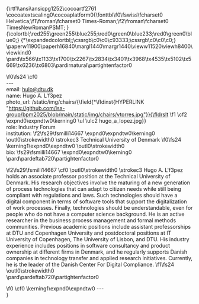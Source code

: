 {\rtf1\ansi\ansicpg1252\cocoartf2761
\cocoatextscaling0\cocoaplatform0{\fonttbl\f0\fswiss\fcharset0 Helvetica;\f1\froman\fcharset0 Times-Roman;\f2\froman\fcharset0 TimesNewRomanPSMT;
}
{\colortbl;\red255\green255\blue255;\red0\green0\blue233;\red0\green0\blue0;}
{\*\expandedcolortbl;;\cssrgb\c0\c0\c93333;\cssrgb\c0\c0\c0;}
\paperw11900\paperh16840\margl1440\margr1440\vieww11520\viewh8400\viewkind0
\pard\tx566\tx1133\tx1700\tx2267\tx2834\tx3401\tx3968\tx4535\tx5102\tx5669\tx6236\tx6803\pardirnatural\partightenfactor0

\f0\fs24 \cf0 \
---\
email: hulo@dtu.dk\
name: Hugo A. L\'f3pez \
photo_url: /static/img/chairs/{\field{\*\fldinst{HYPERLINK "https://github.com/isa-group/bpm2025/blob/main/static/img/chairs/vtorres.jpg"}}{\fldrslt 
\f1 \cf2 \expnd0\expndtw0\kerning0
\ul \ulc2 hugo_a_lopez.jpg}}\
role: Industry Forum\
institution: 
\f2\fs29\fsmilli14667 \expnd0\expndtw0\kerning0
\outl0\strokewidth0 \strokec3 Technical University of Denmark
\f0\fs24 \kerning1\expnd0\expndtw0 \outl0\strokewidth0 \
bio: 
\fs29\fsmilli14667 \expnd0\expndtw0\kerning0
\
\pard\pardeftab720\partightenfactor0

\f2\fs29\fsmilli14667 \cf0 \outl0\strokewidth0 \strokec3 Hugo A. L\'f3pez holds an associate professor position at the Technical University of Denmark. His research objectives involve the maturing of a new generation of process technologies that can adapt to citizen needs while still being compliant with regulations and laws. Such technologies should have a digital component in terms of software tools that support the digitalization of work processes. Finally, technologies should be understandable, even for people who do not have a computer science background. He is an active researcher in the business process management and formal methods communities. Previous academic positions include assistant professorships at DTU and Copenhagen University and postdoctoral positions at IT University of Copenhagen, The University of Lisbon, and DTU. His industry experience includes positions in software consultancy and product ownership at different firms in Denmark, and he regularly supports Danish companies in technology transfer and applied research initiatives. Currently, he is the leader of the Danish Center For Digital Compliance.
\f1\fs24 \outl0\strokewidth0 \
\pard\pardeftab720\partightenfactor0

\f0 \cf0 \kerning1\expnd0\expndtw0 ---\
}